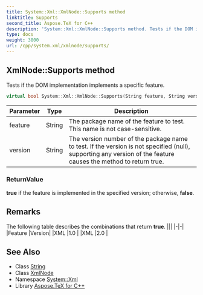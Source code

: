 ```yaml
---
title: System::Xml::XmlNode::Supports method
linktitle: Supports
second_title: Aspose.TeX for C++
description: 'System::Xml::XmlNode::Supports method. Tests if the DOM implementation implements a specific feature in C++.'
type: docs
weight: 3800
url: /cpp/system.xml/xmlnode/supports/
---
```

## XmlNode::Supports method


Tests if the DOM implementation implements a specific feature.

```cpp
virtual bool System::Xml::XmlNode::Supports(String feature, String version)
```


| Parameter | Type | Description |
| --- | --- | --- |
| feature | String | The package name of the feature to test. This name is not case-sensitive. |
| version | String | The version number of the package name to test. If the version is not specified (null), supporting any version of the feature causes the method to return true. |

### ReturnValue

**true** if the feature is implemented in the specified version; otherwise, **false**.
## Remarks



The following table describes the combinations that return **true**. |||
|-|-|
|Feature |Version|
|XML |1.0 |
|XML |2.0 |

## See Also

* Class [String](../../../system/string/)
* Class [XmlNode](../)
* Namespace [System::Xml](../../)
* Library [Aspose.TeX for C++](../../../)
